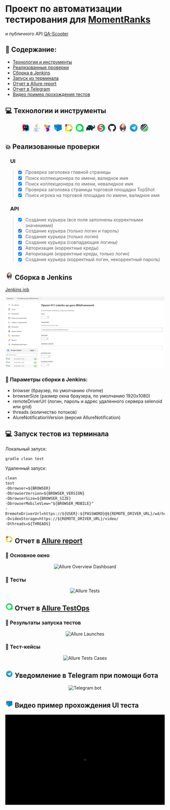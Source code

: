 # Проект по автоматизации тестирования для <a target="_blank" href="https://momentranks.com/">MomentRanks</a>
и публичного API <a target="_blank" href="https://qa-scooter.praktikum-services.ru/api/v1">QA-Scooter</a>

## 📃 Содержание:

- [Технологии и инструменты](#computer-технологии-и-инструменты)
- [Реализованные проверки](#boom-Реализованные-проверки)
- [Сборка в Jenkins](#-сборка-в-jenkins)
- [Запуск из терминала](#computer-Запуск-тестов-из-терминала)
- [Отчет в Allure report](#-отчет-в-allure-report)
- [Отчет в Telegram](#-уведомление-в-telegram-при-помощи-бота)
- [Видео пример прохождения тестов](#-видео-пример-прохождения-теста)

## :computer: Технологии и инструменты
<p align="center">
<img width="6%" title="IntelliJ IDEA" src="image/logo/Intelij_IDEA.svg">
<img width="6%" title="Java" src="image/logo/Java.svg">
<img width="6%" title="Selenide" src="image/logo/Selenide.svg">
<img width="6%" title="Selenoid" src="image/logo/Selenoid.svg">
<img width="6%" title="Allure Report" src="image/logo/Allure_Report.svg">
<img width="6%" title="Allure TestOps" src="image/logo/Allure_TestOps.svg">
<img width="6%" title="Gradle" src="image/logo/Gradle.svg">
<img width="6%" title="JUnit5" src="image/logo/JUnit5.svg">
<img width="6%" title="GitHub" src="image/logo/GitHub.svg">
<img width="6%" title="Jenkins" src="image/logo/Jenkins.svg">
<img width="6%" title="Telegram" src="image/logo/Telegram.svg">
 <img width="6%" title="Telegram" src="image/logo/Rest-Assured.svg">
</p>

## :boom: Реализованные проверки
### &nbsp;&nbsp;&nbsp; UI
>- [x] Проверка заголовка главной страницы
>- [x] Поиск коллекционера по имени, валидное имя
>- [x] Поиск коллекционера по имени, невалидное имя
>- [x] Проверка заголовка страницы торговой площадки TopShot
>- [x] Поиск игрока на торговой площадке по имени, валидное имя
### &nbsp;&nbsp;&nbsp; API
>- [x] Создание курьера (все поля заполнены корректными значениями)
>- [x] Создание курьера (только логин и пароль)
>- [x] Создание курьера (только логин)
>- [x] Создание курьера (совпадающие логины)
>- [x] Авторизация (корректные креды)
>- [x] Авторизация (корректные креды, только логин)
>- [x] Создание курьера (корректный логин, некорректный пароль)

## <img src="image/logo/Jenkins.svg" width="25" height="25"  alt="Jenkins"/></a> Сборка в Jenkins
<a target="_blank" href="https://jenkins.autotests.cloud/job/011-Latarho-qa-guru-BlitzFramework/">Jenkins job</a>
<p align="center">
<a href="https://jenkins.autotests.cloud/job/C11-eisritter-UI-and-API/"><img src="image/screenshots/jenkinsDashboard.JPG" alt="Jenkins"/></a>
</p>

### :maple_leaf: Параметры сборки в Jenkins:

- browser (браузер, по умолчанию chrome)
- browserSize (размер окна браузера, по умолчанию 1920x1080)
- remoteDriverUrl (логин, пароль и адрес удаленного сервера selenoid или grid)
- threads (количество потоков)
- AlureNotificationVersion (версия AllureNotification)

## :computer: Запуск тестов из терминала

Локальный запуск:
```
gradle clean test
```

Удаленный запуск:
```
clean
test
-Dbrowser=${BROWSER}
-DbrowserVersion=${BROWSER_VERSION}
-DbrowserSize=${BROWSER_SIZE}
-DbrowserMobileView="${BROWSER_MOBILE}"
-DremoteDriverUrl=https://${USER}:${PASSWORD}@${REMOTE_DRIVER_URL}/wd/hub/
-DvideoStorage=https://${REMOTE_DRIVER_URL}/video/
-Dthreads=${THREADS}
```
## <img src="image/logo/Allure_Report.svg" width="25" height="25"  alt="Allure"/></a> Отчет в <a target="_blank" href="https://jenkins.autotests.cloud/job/011-Latarho-qa-guru-BlitzFramework/allure/">Allure report</a>

### :lady_beetle: Основное окно

<p align="center">
<img title="Allure Overview Dashboard" src="image/screenshots/allureMainPage.png">
</p>

### :cherries: Тесты

<p align="center">
<img title="Allure Tests" src="image/screenshots/allureTestPage.png">
</p>

## <img src="image/logo/Allure_TestOps.svg" width="25" height="25"  alt="Allure"/></a> Отчет в <a target="_blank" href="https://allure.autotests.cloud/launch/12998/?search=W3siaWQiOiJzdGF0dXMiLCJ0eXBlIjoidGVzdFN0YXR1c0FycmF5IiwidmFsdWUiOlsicGFzc2VkIl19XQ%3D%3D&treeId=0">Allure TestOps</a>

### :lady_beetle: Результаты запуска тестов

<p align="center">
<img title="Allure Launches" src="image/screenshots/allureTestOpsMainPage.png">
</p>

### :cherries: Тест-кейсы

<p align="center">
<img title="Allure Tests Cases" src="image/screenshots/allureTestOpsTestPage.png">
</p>

## <img src="image/logo/Telegram.svg" width="25" height="25"  alt="Allure"/></a> Уведомление в Telegram при помощи бота

<p align="center">
<img title="Telegram bot" src="image/screenshots/telegramNotification.png" >
</p>


## <img src="image/logo/Selenoid.svg" width="25" height="25"  alt="Allure"/></a> Видео пример прохождения UI теста

<p align="center">
<img title="Selenoid Video" src="image/gif/selenideTestRun.gif" alt="video"> 
</p>
